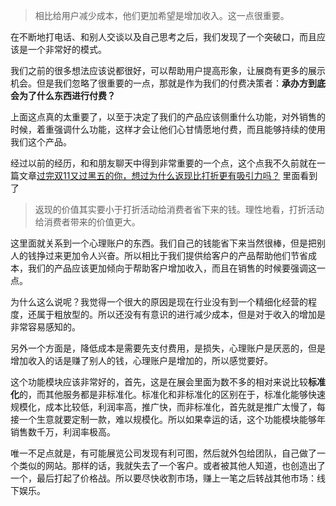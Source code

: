 > 相比给用户减少成本，他们更加希望是增加收入。这一点很重要。

在不断地打电话、和别人交谈以及自己思考之后，我们发现了一个突破口，而且应该是一个非常好的模式。

我们之前的很多想法应该说都很好，可以帮助用户提高形象，让展商有更多的展示机会。但是我们忽略了很重要的一点，那就是作为我们的付费决策者：**承办方到底会为了什么东西进行付费？**

上面这点真的太重要了，以至于决定了我们的产品应该侧重什么功能，对外销售的时候，着重强调什么功能，这样才会让他们心甘情愿地付费，而且能够持续的使用我们这个产品。

经过以前的经历，和和朋友聊天中得到非常重要的一个点，这个点我不久前就在一篇文章[过完双11又过黑五的你，想过为什么返现比打折更有吸引力吗？](https://mp.weixin.qq.com/s/ad1wCMK-o9zVmuUfvAYBUQ) 里面看到了

> 返现的价值其实要小于打折活动给消费者省下来的钱。理性地看，打折活动给消费者带来的价值更大。

这里面就关系到一个心理账户的东西。我们自己的钱能省下来当然很棒，但是把别人的钱挣过来更加令人兴奋。所以相比于我们提供给客户的产品帮助他们节省成本，我们的产品应该更加倾向于帮助客户增加收入，而且在销售的时候要强调这一点。

为什么这么说呢？我觉得一个很大的原因是现在行业没有到一个精细化经营的程度，还属于粗放型的。所以还没有有意识的进行减少成本，但是对于收入的增加是非常容易感知的。

另外一个方面是，降低成本是需要先支付费用，是损失，心理账户是厌恶的，但是增加收入的话是赚了别人的钱，心理账户是增加的，所以感觉要好。

这个功能模块应该非常好的，首先，这是在展会里面为数不多的相对来说比较**标准化**的，而其他服务都是非标准化。标准化和非标准化的区别在于，标准化能够快速规模化，成本比较低，利润率高，推广快，而非标准化，首先就是推广太慢了，每接一个生意就要定制一款，难以规模化。所以如果幸运的话，这个功能模块能够年销售数千万，利润率极高。

唯一不足点就是，有可能展览公司发现有利可图，然后就外包给团队，自己做了一个类似的网站。那样的话，我就失去了一个客户。或者被其他人知道，也创造出了一个，最后打起了价格战。所以要尽快收割市场，赚上一笔之后转战其他市场：线下娱乐。

